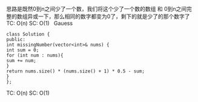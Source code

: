 思路是既然0到n之间少了一个数，我们将这个少了一个数的数组 和 0到n之间完整的数组异或一下，那么相同的数字都变为0了，剩下的就是少了的那个数字了
TC: O(n)
SC: O(1)
​
​
Gauess
```
class Solution {
public:
int missingNumber(vector<int>& nums) {
int sum = 0;
for (int num : nums){
sum += num;
}
return nums.size() * (nums.size() + 1) * 0.5 - sum;
}
};
```
TC: O(n)
SC: O(1)